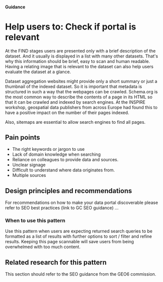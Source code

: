 #### Guidance
# Help users to: Check if portal is relevant

At the FIND stages users are presented only with a brief description of the dataset. And it usually is displayed in a list with many other datasets. That's why this information should be brief, easy to scan and human readable. Having a relating image that is relevant to the dataset can also help users evaluate the dataset at a glance.



Dataset aggregation websites might provide only a short summary or just a thumbnail of the indexed dataset. So it is important that metadata is structured in such a way that the webpages can be crawled. Schema.org is the most common way to describe the contents of a page in its HTML so that it can be crawled and indexed by search engines. At the INSPIRE workshop, geospatial data publishers from across Europe had found this to have a positive impact on the number of their pages indexed.



Also, sitemaps are essential to allow search engines to find all pages.

## Pain points

- The right keywords or jargon to use
- Lack of domain knowledge when searching
- Reliance on colleagues to provide data and sources.
- Unclear signage
- Difficult to understand where data originates from.
- Multiple sources



## Design principles and recommendations

For recommendations on how to make your data portal discoverable please refer to SEO best practices (link to GC SEO guidance) ... 

### When to use this pattern

Use this pattern when users are expecting returned search queries to be formatted as a list of results with further options to sort / filter and refine results. Keeping this page scannable will save users from being overwhelmed with too much content.

## Related research for this pattern

This section should refer to the SEO guidance from the GEO6 commission.

